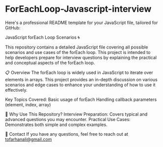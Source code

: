 ﻿# ForEachLoop-Javascript-interview

Here's a professional README template for your JavaScript file, tailored for GitHub:

JavaScript forEach Loop Scenarios 🌀

This repository contains a detailed JavaScript file covering all possible scenarios and use cases of the forEach loop. This project is intended to help developers prepare for interview questions by explaining the practical and conceptual aspects of the forEach loop.

📋 Overview
The forEach loop is widely used in JavaScript to iterate over elements in arrays. This project provides an in-depth discussion on various scenarios and edge cases to enhance your understanding of how to use it effectively.

Key Topics Covered:
Basic usage of forEach
Handling callback parameters (element, index, array)

📝 Why Use This Repository?
Interview Preparation: Covers typical and advanced questions you may encounter.
Practical Use Cases: Demonstrates both simple and complex examples.

📧 Contact
If you have any questions, feel free to reach out at tofarhanali@gmail.com
